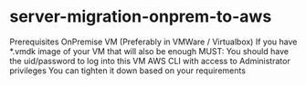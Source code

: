 # server-migration-onprem-to-aws

Prerequisites
OnPremise VM (Preferably in VMWare / Virtualbox)
If you have *.vmdk image of your VM that will also be enough
MUST: You should have the uid/password to log into this VM
AWS CLI with access to Administrator privileges
You can tighten it down based on your requirements
